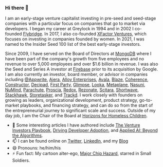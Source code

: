 ### Hi there 👋
I am an early-stage venture capitalist investing in pre-seed and seed-stage companies with a particular focus on companies that go to market via developers. I began my career at Greylock in 1994 and in 2002 I co-founded	[Flybridge](https://www.flybridge.com).  In 2017, I also co-founded [XFactor Ventures](https://xfactor.ventures), which focuses on investing in companies founded by women.  In 2021, I was named to the Insider Seed 100 list of the best early-stage investors.

Since 2009, I have served on the Board of Directors at [MongoDB](https://www.mongodb.com) where I have been part of the company's growth from five employees and no revenue to over 5,000 employees and over $1.6 billion in revenue. I was also the Seed and Series A investor at [Firebase](https://www.firebase.google.com/) prior to its acquisition by Google.  I am also currently an investor, board member, or advisor in companies including [@Appwrite](https://github.com/appwrite), [Aiera](https://www.aiera.com), [Alloy Enterprises](https://www.alloyenterprises.co), [Avala](https://www.avala.ai/), [Blaze](https://www.blaze.tech), [Coherence](https://www.withcoherence.com/), [Constructor](https://constructor.dev/), [Decipad](https://www.decipad.com/), [First Party](https://www.firstpartyhq.com), [Glimpse](https://www.glimpse.engineering/), [Looka](https://looka.com/), [Metaplane](https://www.metaplane.dev), [Nasuni](https://www.nasuni.com), [NuMind](https://www.numind.ai/), [Parachute](https://www.parachutehome.com), [Proscia](https://proscia.com/), [Redox](https://www.redoxengine.com), [Rezonate](https://www.rezonate.io/), [Scitara](https://www.scitara.com), [Shortwave](https://www.shortwave.com/), [Stackhawk](https://www.stackhawk.com), [Storetasker](https://www.storetasker.com), and [Trackd](https://www.trackd.com/). I work closely with founders on growing as leaders, organizational development, product strategy, go-to-market playbooks, and financing strategy, and can do so from the start of the entrepreneurial journey to significant scale and success. Outside of my day job, I am the Chair of the Board at [Horizons for Homeless Children](https://horizonschildren.org/).

- 💬 Some interesting articles I have authored include [The Venture Investors Playbook](https://medium.com/@flybridge/venture-investors-playbook-part-1-6d5586d92cff), [Driving Developer Adoption](https://hazardlights.net/2012/03/02/developer-driven-business-models/), and [Applied AI: Beyond the Algorithms](https://hazardlights.net/2019/02/04/applied-ai-beyond-the-algorithms/). 
- 📫 I can be found online on [Twitter](https://twitter.com/chazard), [LinkedIn](https://www.linkedin.com/in/chiphazard/), and my [Blog](https://hazardlights.net/)
- 😄 Pronouns: he/him/his
- ⚡ Fun fact: My cartoon alter-ego, [Major Chip Hazard](https://smallsoldiers.fandom.com/wiki/Major_Chip_Hazard), starred in Small Soldiers.
<!--
**cmhazard/cmhazard** is a ✨ _special_ ✨ repository because its `README.md` (this file) appears on your GitHub profile.

Here are some ideas to get you started:

- 🔭 I’m currently working on ...
- 🌱 I’m currently learning ...
- 👯 I’m looking to collaborate on ...
- 🤔 I’m looking for help with ...
- 💬 Ask me about ...
- 📫 How to reach me: ...
- 😄 Pronouns: ...
- ⚡ Fun fact: ...
-->
